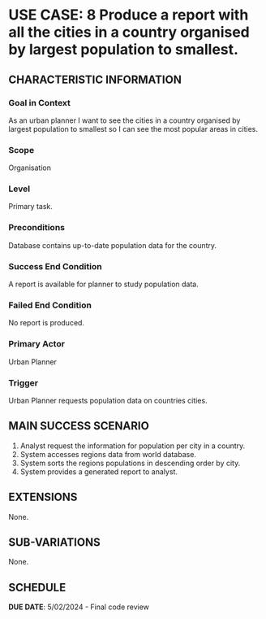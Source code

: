 # USE CASE: 8 Produce a report with all the cities in a country organised by largest population to smallest.

## CHARACTERISTIC INFORMATION

### Goal in Context

As an urban planner I want to see the cities in a country organised by largest population to smallest so I can see the most popular areas in cities.

### Scope

Organisation

### Level

Primary task.

### Preconditions

Database contains up-to-date population data for the country.

### Success End Condition

A report is available for planner to study population data.

### Failed End Condition

No report is produced.

### Primary Actor

Urban Planner

### Trigger

Urban Planner requests population data on countries cities.

## MAIN SUCCESS SCENARIO

1. Analyst request the information for population per city in a country.
2. System accesses regions data from world database.
3. System sorts the regions populations in descending order by city.
4. System provides a generated report to analyst.

## EXTENSIONS

None.

## SUB-VARIATIONS

None.

## SCHEDULE

**DUE DATE**: 5/02/2024 - Final code review
